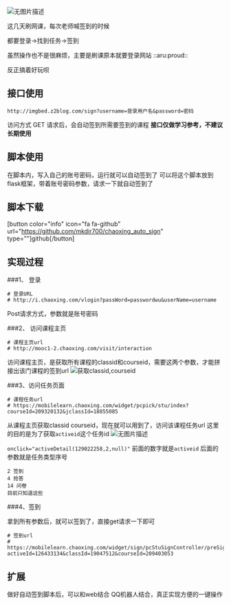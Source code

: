 ![无图片描述][1]

这几天刷网课，每次老师喊签到的时候

都要登录->找到任务->签到

虽然操作也不是很麻烦，主要是刷课原本就要登录网站 ::aru:proud:: 

反正搞着好玩呗

## 接口使用
```
http://imgbed.z2blog.com/sign?username=登录用户名&password=密码
```
访问方式 GET
请求后，会自动签到所需要签到的课程
**接口仅做学习参考，不建议长期使用**

## 脚本使用
在脚本内，写入自己的账号密码，运行就可以自动签到了
可以将这个脚本放到flask框架，带着账号密码参数，请求一下就自动签到了

## 脚本下载
[button color="info" icon="fa fa-github" url="https://github.com/mkdir700/chaoxing_auto_sign" type=""]github[/button]

## 实现过程

###1、 登录
```
# 登录URL
# http://i.chaoxing.com/vlogin?passWord=passwordwu&userName=username
```
Post请求方式，参数就是账号密码

###2、 访问课程主页
```
# 课程主页url
# http://mooc1-2.chaoxing.com/visit/interaction
```
访问课程主页，是获取所有课程的classid和courseid，需要这两个参数，才能拼接出该门课程的签到url
![获取classid,courseid][2]

###3、访问任务页面
```
# 课程任务url
# https://mobilelearn.chaoxing.com/widget/pcpick/stu/index?courseId=209320132&jclassId=18855085
```
从课程主页获取classid courseid，现在就可以用到了，访问该课程任务url
这里的目的是为了获取`activeid`这个任务id
![无图片描述][3]

`onclick="activeDetail(129022258,2,null)"`
前面的数字就是`activeid` 后面的参数就是任务类型序号
```
2 签到
4 抢答
14 问卷
目前只知道这些
```
###4、签到

拿到所有参数后，就可以签到了，直接get请求一下即可
```
# 签到url
# https://mobilelearn.chaoxing.com/widget/sign/pcStuSignController/preSign?activeId=126433134&classId=19047512&courseId=209403053
```

## 扩展
做好自动签到脚本后，可以和web结合
QQ机器人结合，真正实现方便的一键操作

  [1]: http://assets.z2blog.com/imgbed/2020/03/06/20200306880794.png
  [2]: http://assets.z2blog.com/imgbed/2020/03/06/20200306606197.png
  [3]: http://assets.z2blog.com/imgbed/2020/03/06/20200306740615.png
